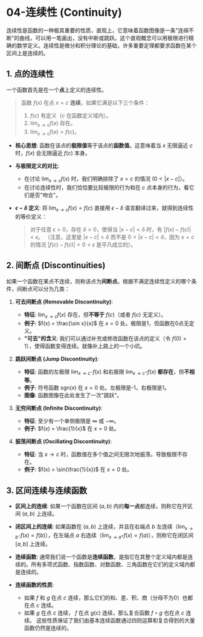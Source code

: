 # 04-连续性 (Continuity)

连续性是函数的一种极其重要的性质，直观上，它意味着函数图像是一条"连绵不断"的曲线，可以用一笔画出，没有中断或跳跃。这个直观概念可以用极限进行精确的数学定义。连续性是微分和积分理论的基础，许多重要定理都要求函数在某个区间上是连续的。

## 1. 点的连续性

一个函数首先是在一个**点**上定义的连续性。

> 函数 $f(x)$ 在点 $x=c$ **连续**，如果它满足以下三个条件：
>
> 1. $f(c)$ 有定义（$c$ 在函数定义域内）。
> 2. $\lim_{x \to c} f(x)$ 存在。
> 3. $\lim_{x \to c} f(x) = f(c)$。

- **核心思想**: 函数在该点的**极限值**等于该点的**函数值**。这意味着当 $x$ 无限逼近 $c$ 时，$f(x)$ 会无限逼近 $f(c)$ 本身。
- **与极限定义的对比**:
  - 在讨论 $\lim_{x \to c} f(x)$ 时，我们明确排除了 $x=c$ 的情况 ($0 < |x-c|$）。
  - 在讨论连续性时，我们恰恰要比较极限的行为和在 $c$ 点本身的行为，看它们是否"吻合"。

- **$\epsilon-\delta$ 定义**:
    将 $\lim_{x \to c} f(x) = f(c)$ 直接用 $\epsilon-\delta$ 语言翻译过来，就得到连续性的等价定义：
    > 对于任意 $\epsilon > 0$，存在 $\delta > 0$，使得当 $|x-c| < \delta$ 时，有 $|f(x) - f(c)| < \epsilon$。
    > （注意，这里是 $|x-c| < \delta$ 而不是 $0 < |x-c| < \delta$，因为 $x=c$ 的情况 $|f(c)-f(c)|=0 < \epsilon$ 是平凡成立的）。

## 2. 间断点 (Discontinuities)

如果一个函数在某点不连续，则称该点为**间断点**。根据不满足连续性定义的哪个条件，间断点可以分为几类：

1. **可去间断点 (Removable Discontinuity)**:
    - **特征**: $\lim_{x \to c} f(x)$ 存在，但**不等于** $f(c)$（或者 $f(c)$ 无定义）。
    - **例子**: $f(x) = \frac{\sin x}{x}$ 在 $x=0$ 处。极限是1，但函数在0点无定义。
    - **"可去"的含义**: 我们可以通过补充或修改函数在该点的定义（令 $f(0)=1$），使得函数变得连续。就像补上路上的一个小坑。

2. **跳跃间断点 (Jump Discontinuity)**:
    - **特征**: 函数的左极限 $\lim_{x \to c^-} f(x)$ 和右极限 $\lim_{x \to c^+} f(x)$ **都存在**，但**不相等**。
    - **例子**: 符号函数 $\text{sgn}(x)$ 在 $x=0$ 处。左极限是-1，右极限是1。
    - **图像**: 函数图像在此处发生了一次"跳跃"。

3. **无穷间断点 (Infinite Discontinuity)**:
    - **特征**: 至少有一个单侧极限是 $\infty$ 或 $-\infty$。
    - **例子**: $f(x) = \frac{1}{x}$ 在 $x=0$ 处。

4. **振荡间断点 (Oscillating Discontinuity)**:
    - **特征**: 当 $x \to c$ 时，函数值在多个值之间无限次地振荡，导致极限不存在。
    - **例子**: $f(x) = \sin(\frac{1}{x})$ 在 $x=0$ 处。

## 3. 区间连续与连续函数

- **区间上的连续**: 如果一个函数在区间 $(a, b)$ 内的**每一点**都连续，则称它在开区间 $(a, b)$ 上连续。
- **闭区间上的连续**: 如果函数在 $(a, b)$ 上连续，并且在右端点 $b$ 左连续（$\lim_{x \to b^-} f(x) = f(b)$），在左端点 $a$ 右连续（$\lim_{x \to a^+} f(x) = f(a)$），则称它在闭区间 $[a, b]$ 上连续。

- **连续函数**: 通常我们说一个函数是**连续函数**，是指它在其整个定义域内都是连续的。所有多项式函数、指数函数、对数函数、三角函数在它们的定义域内都是连续的。

- **连续函数的性质**:
  - 如果 $f$ 和 $g$ 在点 $c$ 连续，那么它们的和、差、积、商（分母不为0）也都在点 $c$ 连续。
  - 如果 $g$ 在点 $c$ 连续， $f$ 在点 $g(c)$ 连续，那么复合函数 $f \circ g$ 也在点 $c$ 连续。
    这些性质保证了我们由基本连续函数通过四则运算和复合得到的大量函数仍然是连续的。
